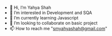 - 👋 Hi, I’m Yahya Shah
- 👀 I’m interested in Development and SQA
- 🌱 I’m currently learning Javascript
- 💞️ I’m looking to collaborate on basic project
- 📫 How to reach me "smyahyashah@gmail.com"

<!---
smyahyashah/smyahyashah is a ✨ special ✨ repository because its `README.md` (this file) appears on your GitHub profile.
You can click the Preview link to take a look at your changes.
--->
